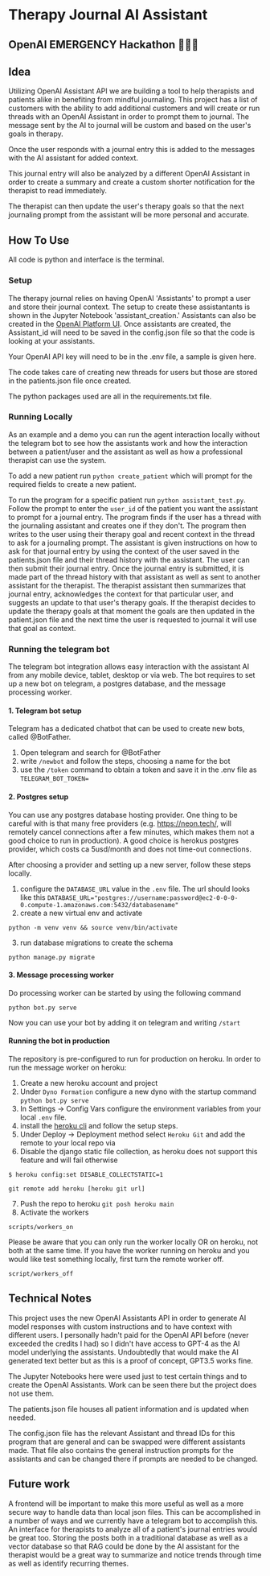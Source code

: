 # Therapy Journal AI Assistant

## OpenAI EMERGENCY Hackathon 🚨🚨🚨

## Idea

Utilizing OpenAI Assistant API we are building a tool to help therapists and patients alike in benefiting from mindful journaling. This project has a list of customers with the ability to add additional customers and will create or run threads with an OpenAI Assistant in order to prompt them to journal. The message sent by the AI to journal will be custom and based on the user's goals in therapy.

Once the user responds with a journal entry this is added to the messages with the AI assistant for added context.

This journal entry will also be analyzed by a different OpenAI Assistant in order to create a summary and create a custom shorter notification for the therapist to read immediately.

The therapist can then update the user's therapy goals so that the next journaling prompt from the assistant will be more personal and accurate.

## How To Use

All code is python and interface is the terminal.

### Setup

The therapy journal relies on having OpenAI 'Assistants' to prompt a user and store their journal context. The setup to create these assistantants is shown in the Jupyter Notebook 'assistant_creation.' Assistants can also be created in the [OpenAI Platform UI](https://platform.openai.com/assistants). Once assistants are created, the Assistant_id will need to be saved in the config.json file so that the code is looking at your assistants.

Your OpenAI API key will need to be in the .env file, a sample is given here.

The code takes care of creating new threads for users but those are stored in the patients.json file once created.

The python packages used are all in the requirements.txt file.

### Running Locally

As an example and a demo you can run the agent interaction locally without the telegram bot to see how the assistants work and how the interaction between a patient/user and the assistant as well as how a professional therapist can use the system.

To add a new patient run `python create_patient` which will prompt for the required fields to create a new patient.

To run the program for a specific patient run `python assistant_test.py`. Follow the prompt to enter the `user_id` of the patient you want the assistant to prompt for a journal entry. The program finds if the user has a thread with the journaling assistant and creates one if they don't.
The program then writes to the user using their therapy goal and recent context in the thread to ask for a journaling prompt. The assistant is given instructions on how to ask for that journal entry by using the context of the user saved in the patients.json file and their thread history with the assistant. The user can then submit their journal entry.
Once the journal entry is submitted, it is made part of the thread history with that assistant as well as sent to another assistant for the therapist.
The therapist assistant then summarizes that journal entry, acknowledges the context for that particular user, and suggests an update to that user's therapy goals. If the therapist decides to update the therapy goals at that moment the goals are then updated in the patient.json file and the next time the user is requested to journal it will use that goal as context.

### Running the telegram bot

The telegram bot integration allows easy interaction with the assistant AI from any mobile device, tablet, desktop or via web. The bot requires to set up a new bot on telegram, a postgres database, and the message processing worker.

#### 1. Telegram bot setup

Telegram has a dedicated chatbot that can be used to create new bots, called @BotFather.

1. Open telegram and search for @BotFather
2. write `/newbot` and follow the steps, choosing a name for the bot
3. use the `/token` command to obtain a token and save it in the .env file as `TELEGRAM_BOT_TOKEN=`

#### 2. Postgres setup

You can use any postgres database hosting provider. One thing to be careful with is that many free providers (e.g. https://neon.tech/, will remotely cancel connections after a few minutes, which makes them not a good choice to run in production). A good choice is herokus postgres provider, which costs ca 5usd/month and does not time-out connections.

After choosing a provider and setting up a new server, follow these steps locally.

1. configure the `DATABASE_URL` value in the `.env` file. The url should looks like this `DATABASE_URL="postgres://username:password@ec2-0-0-0-0.compute-1.amazonaws.com:5432/databasename"`
2. create a new virtual env and activate

```
python -m venv venv && source venv/bin/activate
```

3. run database migrations to create the schema

```
python manage.py migrate
```

#### 3. Message processing worker

Do processing worker can be started by using the following command

```
python bot.py serve
```

Now you can use your bot by adding it on telegram and writing `/start`

#### Running the bot in production

The repository is pre-configured to run for production on heroku. In order to run the message worker on heroku:

1. Create a new heroku account and project
2. Under `Dyno Formation` configure a new dyno with the startup command `python bot.py serve`
3. In Settings -> Config Vars configure the environment variables from your local `.env` file.
4. install the [heroku cli](https://devcenter.heroku.com/articles/heroku-cli) and follow the setup steps.
5. Under Deploy -> Deployment method select `Heroku Git` and add the remote to your local repo via
6. Disable the django static file collection, as heroku does not support this feature and will fail otherwise

```
$ heroku config:set DISABLE_COLLECTSTATIC=1
```

```
git remote add heroku [heroku git url]
```

7. Push the repo to heroku `git posh heroku main`
8. Activate the workers

```
scripts/workers_on
```

Please be aware that you can only run the worker locally OR on heroku, not both at the same time. If you have the worker running on heroku and you would like test something locally, first turn the remote worker off.

```
script/workers_off
```

## Technical Notes

This project uses the new OpenAI Assistants API in order to generate AI model responses with custom instructions and to have context with different users. I personally hadn't paid for the OpenAI API before (never exceeded the credits I had) so I didn't have access to GPT-4 as the AI model underlying the assistants. Undoubtedly that would make the AI generated text better but as this is a proof of concept, GPT3.5 works fine.

The Jupyter Notebooks here were used just to test certain things and to create the OpenAI Assistants. Work can be seen there but the project does not use them.

The patients.json file houses all patient information and is updated when needed.

The config.json file has the relevant Assistant and thread IDs for this program that are general and can be swapped were different assistants made. That file also contains the general instruction prompts for the assistants and can be changed there if prompts are needed to be changed.

## Future work

A frontend will be important to make this more useful as well as a more secure way to handle data than local json files. This can be accomplished in a number of ways and we currently have a telegram bot to accomplish this.
An interface for therapists to analyze all of a patient's journal entries would be great too. Storing the posts both in a traditional database as well as a vector database so that RAG could be done by the AI assistant for the therapist would be a great way to summarize and notice trends through time as well as identify recurring themes.
